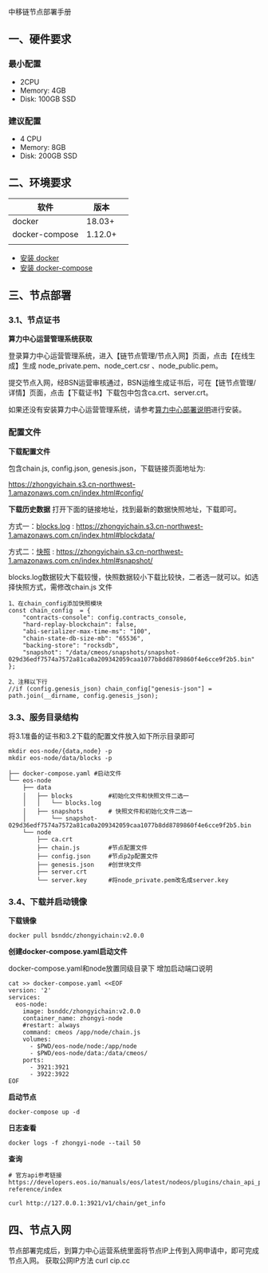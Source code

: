 中移链节点部署手册

## 一、硬件要求

### 最小配置

- 2CPU
- Memory: 4GB
- Disk: 100GB SSD

### 建议配置

- 4 CPU
- Memory: 8GB
- Disk: 200GB SSD

## 二、环境要求

| 软件           | 版本    |      |
| -------------- | ------- | ---- |
| docker         | 18.03+  |      |
| docker-compose | 1.12.0+ |      |
|                |         |      |

- [安装 docker](https://docs.docker.com/engine/installation/)
- [安装 docker-compose](https://docs.docker.com/compose/install/)

## 三、节点部署

### 3.1、节点证书

**算力中心运营管理系统获取**

登录算力中心运营管理系统，进入【链节点管理/节点入网】页面，点击【在线生成】生成 node_private.pem、node_cert.csr 、node_public.pem。

提交节点入网，经BSN运营审核通过，BSN运维生成证书后，可在【链节点管理/详情】页面，点击【下载证书】下载包中包含ca.crt、server.crt。

如果还没有安装算力中心运营管理系统，请参考[算力中心部署说明](https://github.com/BSN-DDC/Data-Center-Document/blob/main/%E7%AE%97%E5%8A%9B%E4%B8%AD%E5%BF%83%E9%97%A8%E6%88%B7/%E7%AE%97%E5%8A%9B%E4%B8%AD%E5%BF%83%E9%83%A8%E7%BD%B2%E8%AF%B4%E6%98%8E.md)进行安装。

### 配置文件
**下载配置文件**

包含chain.js, config.json, genesis.json，下载链接页面地址为:

https://zhongyichain.s3.cn-northwest-1.amazonaws.com.cn/index.html#config/

**下载历史数据** 打开下面的链接地址，找到最新的数据快照地址，下载即可。

方式一：[blocks.log](http://69.230.241.203:8989/blockdata/blocks.log.zip) : https://zhongyichain.s3.cn-northwest-1.amazonaws.com.cn/index.html#blockdata/

方式二：[快照](http://69.230.241.203:8989/snapshot/snapshot-02a6f38d83104b589c59b242b98c946329d61266439f768d0a9668b26c6586a3.bin) : https://zhongyichain.s3.cn-northwest-1.amazonaws.com.cn/index.html#snapshot/

blocks.log数据较大下载较慢，快照数据较小下载比较快，二者选一就可以。如选择快照方式，需修改chain.js 文件

```shell  
1、在chain_config添加快照模块 
const chain_config  = {
    "contracts-console": config.contracts_console,
    "hard-replay-blockchain": false,
    "abi-serializer-max-time-ms": "100",
    "chain-state-db-size-mb": "65536",
    "backing-store": "rocksdb",
    "snapshot": "/data/cmeos/snapshots/snapshot-029d36edf7574a7572a81ca0a209342059caa1077b8dd8789860f4e6cce9f2b5.bin"
};

2、注释以下行
//if (config.genesis_json) chain_config["genesis-json"] = path.join(__dirname, config.genesis_json);
```

### 3.3、服务目录结构
将3.1准备的证书和3.2下载的配置文件放入如下所示目录即可

```shell  
mkdir eos-node/{data,node} -p
mkdir eos-node/data/blocks -p

├── docker-compose.yaml #启动文件
└── eos-node                
    ├── data
    │   ├── blocks          #初始化文件和快照文件二选一
    │   │   └── blocks.log  
    │   ├── snapshots       # 快照文件和初始化文件二选一
    │       └── snapshot-029d36edf7574a7572a81ca0a209342059caa1077b8dd8789860f4e6cce9f2b5.bin 
    └── node
        ├── ca.crt          
        ├── chain.js        #节点配置文件
        ├── config.json     #节点p2p配置文件
        ├── genesis.json    #创世块文件
        ├── server.crt
        └── server.key      #将node_private.pem改名成server.key
```
### 3.4、下载并启动镜像

**下载镜像**

```shell
docker pull bsnddc/zhongyichain:v2.0.0
```

**创建docker-compose.yaml启动文件**

docker-compose.yaml和node放置同级目录下
增加启动端口说明

```shell
cat >> docker-compose.yaml <<EOF
version: '2'
services:
  eos-node:
    image: bsnddc/zhongyichain:v2.0.0
    container_name: zhongyi-node
    #restart: always
    command: cmeos /app/node/chain.js
    volumes:
      - $PWD/eos-node/node:/app/node
      - $PWD/eos-node/data:/data/cmeos/
    ports:
      - 3921:3921
      - 3922:3922
EOF
```
**启动节点**

```shell
docker-compose up -d
```

**日志查看**

```shell
docker logs -f zhongyi-node --tail 50
```

**查询**

```shell
# 官方api参考链接https://developers.eos.io/manuals/eos/latest/nodeos/plugins/chain_api_plugin/api-reference/index

curl http://127.0.0.1:3921/v1/chain/get_info
```
## 四、节点入网

节点部署完成后，到算力中心运营系统里面将节点IP上传到入网申请中，即可完成节点入网。
获取公网IP方法 curl cip.cc
